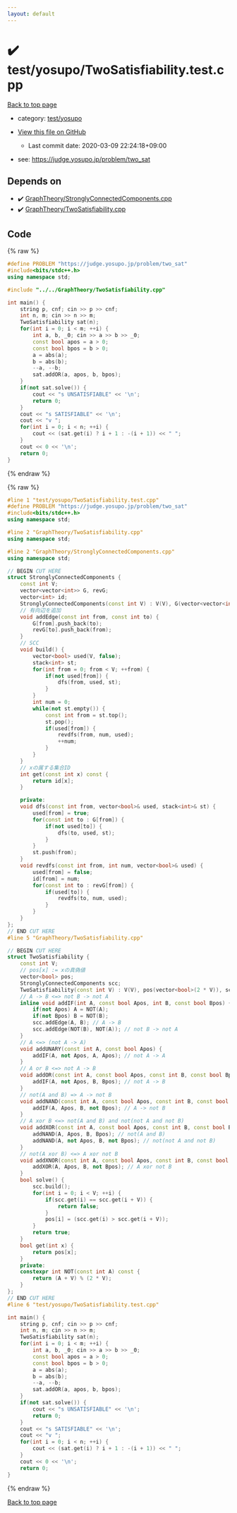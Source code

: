 ```yaml
---
layout: default
---
```


<!-- mathjax config similar to math.stackexchange -->
<script type="text/javascript" async
  src="https://cdnjs.cloudflare.com/ajax/libs/mathjax/2.7.5/MathJax.js?config=TeX-MML-AM_CHTML">
</script>
<script type="text/x-mathjax-config">
  MathJax.Hub.Config({
    TeX: { equationNumbers: { autoNumber: "AMS" }},
    tex2jax: {
      inlineMath: [ ['$','$'] ],
      processEscapes: true
    },
    "HTML-CSS": { matchFontHeight: false },
    displayAlign: "left",
    displayIndent: "2em"
  });
</script>

<script type="text/javascript" src="https://cdnjs.cloudflare.com/ajax/libs/jquery/3.4.1/jquery.min.js"></script>
<script src="https://cdn.jsdelivr.net/npm/jquery-balloon-js@1.1.2/jquery.balloon.min.js" integrity="sha256-ZEYs9VrgAeNuPvs15E39OsyOJaIkXEEt10fzxJ20+2I=" crossorigin="anonymous"></script>
<script type="text/javascript" src="../../../assets/js/copy-button.js"></script>
<link rel="stylesheet" href="../../../assets/css/copy-button.css" />


# :heavy_check_mark: test/yosupo/TwoSatisfiability.test.cpp

<a href="../../../index.html">Back to top page</a>

* category: <a href="../../../index.html#0b58406058f6619a0f31a172defc0230">test/yosupo</a>
* <a href="{{ site.github.repository_url }}/blob/master/test/yosupo/TwoSatisfiability.test.cpp">View this file on GitHub</a>
    - Last commit date: 2020-03-09 22:24:18+09:00


* see: <a href="https://judge.yosupo.jp/problem/two_sat">https://judge.yosupo.jp/problem/two_sat</a>


## Depends on

* :heavy_check_mark: <a href="../../../library/GraphTheory/StronglyConnectedComponents.cpp.html">GraphTheory/StronglyConnectedComponents.cpp</a>
* :heavy_check_mark: <a href="../../../library/GraphTheory/TwoSatisfiability.cpp.html">GraphTheory/TwoSatisfiability.cpp</a>


## Code

<a id="unbundled"></a>
{% raw %}
```cpp
#define PROBLEM "https://judge.yosupo.jp/problem/two_sat"
#include<bits/stdc++.h>
using namespace std;

#include "../../GraphTheory/TwoSatisfiability.cpp"

int main() {
	string p, cnf; cin >> p >> cnf;
	int n, m; cin >> n >> m;
	TwoSatisfiability sat(n);
	for(int i = 0; i < m; ++i) {
		int a, b, _0; cin >> a >> b >> _0;
		const bool apos = a > 0;
		const bool bpos = b > 0;
		a = abs(a);
		b = abs(b);
		--a, --b;
		sat.addOR(a, apos, b, bpos);
	}
	if(not sat.solve()) {
		cout << "s UNSATISFIABLE" << '\n';
		return 0;
	}
	cout << "s SATISFIABLE" << '\n';
	cout << "v ";
	for(int i = 0; i < n; ++i) {
		cout << (sat.get(i) ? i + 1 : -(i + 1)) << " ";
	}
	cout << 0 << '\n';
	return 0;
}
```
{% endraw %}

<a id="bundled"></a>
{% raw %}
```cpp
#line 1 "test/yosupo/TwoSatisfiability.test.cpp"
#define PROBLEM "https://judge.yosupo.jp/problem/two_sat"
#include<bits/stdc++.h>
using namespace std;

#line 2 "GraphTheory/TwoSatisfiability.cpp"
using namespace std;

#line 2 "GraphTheory/StronglyConnectedComponents.cpp"
using namespace std;

// BEGIN CUT HERE
struct StronglyConnectedComponents {
	const int V;
	vector<vector<int>> G, revG;
	vector<int> id;
	StronglyConnectedComponents(const int V) : V(V), G(vector<vector<int>>(V, vector<int>())), revG(vector<vector<int>>(V, vector<int>())), id(vector<int>(V)) {}
	// 有向辺を追加
	void addEdge(const int from, const int to) {
		G[from].push_back(to);
		revG[to].push_back(from);
	}
	// SCC
	void build() {
		vector<bool> used(V, false);
		stack<int> st;
		for(int from = 0; from < V; ++from) {
			if(not used[from]) {
				dfs(from, used, st);
			}
		}
		int num = 0;
		while(not st.empty()) {
			const int from = st.top();
			st.pop();
			if(used[from]) {
				revdfs(from, num, used);
				++num;
			}
		}
	}
	// xの属する集合ID
	int get(const int x) const {
		return id[x];
	}

	private:
	void dfs(const int from, vector<bool>& used, stack<int>& st) {
		used[from] = true;
		for(const int to : G[from]) {
			if(not used[to]) {
				dfs(to, used, st);
			}
		}
		st.push(from);
	}
	void revdfs(const int from, int num, vector<bool>& used) {
		used[from] = false;
		id[from] = num;
		for(const int to : revG[from]) {
			if(used[to]) {
				revdfs(to, num, used);
			}
		}
	}
};
// END CUT HERE
#line 5 "GraphTheory/TwoSatisfiability.cpp"

// BEGIN CUT HERE
struct TwoSatisfiability {
	const int V;
	// pos[x] := xの真偽値
	vector<bool> pos;
	StronglyConnectedComponents scc;
	TwoSatisfiability(const int V) : V(V), pos(vector<bool>(2 * V)), scc(StronglyConnectedComponents(2 * V)) {}
	// A -> B <=> not B -> not A
	inline void addIF(int A, const bool Apos, int B, const bool Bpos) {
		if(not Apos) A = NOT(A);
		if(not Bpos) B = NOT(B);
		scc.addEdge(A, B); // A -> B
		scc.addEdge(NOT(B), NOT(A)); // not B -> not A
	}
	// A <=> (not A -> A)
	void addUNARY(const int A, const bool Apos) {
		addIF(A, not Apos, A, Apos); // not A -> A
	}
	// A or B <=> not A -> B
	void addOR(const int A, const bool Apos, const int B, const bool Bpos) {
		addIF(A, not Apos, B, Bpos); // not A -> B
	}
	// not(A and B) => A -> not B
	void addNAND(const int A, const bool Apos, const int B, const bool Bpos) {
		addIF(A, Apos, B, not Bpos); // A -> not B
	}
	// A xor B <=> not(A and B) and not(not A and not B)
	void addXOR(const int A, const bool Apos, const int B, const bool Bpos) {
		addNAND(A, Apos, B, Bpos); // not(A and B)
		addNAND(A, not Apos, B, not Bpos); // not(not A and not B)
	}
	// not(A xor B) <=> A xor not B
	void addXNOR(const int A, const bool Apos, const int B, const bool Bpos) {
		addXOR(A, Apos, B, not Bpos); // A xor not B
	}
	bool solve() {
		scc.build();
		for(int i = 0; i < V; ++i) {
			if(scc.get(i) == scc.get(i + V)) {
				return false;
			}
			pos[i] = (scc.get(i) > scc.get(i + V));
		}
		return true;
	}
	bool get(int x) {
		return pos[x];
	}
	private:
	constexpr int NOT(const int A) const {
		return (A + V) % (2 * V);
	}
};
// END CUT HERE
#line 6 "test/yosupo/TwoSatisfiability.test.cpp"

int main() {
	string p, cnf; cin >> p >> cnf;
	int n, m; cin >> n >> m;
	TwoSatisfiability sat(n);
	for(int i = 0; i < m; ++i) {
		int a, b, _0; cin >> a >> b >> _0;
		const bool apos = a > 0;
		const bool bpos = b > 0;
		a = abs(a);
		b = abs(b);
		--a, --b;
		sat.addOR(a, apos, b, bpos);
	}
	if(not sat.solve()) {
		cout << "s UNSATISFIABLE" << '\n';
		return 0;
	}
	cout << "s SATISFIABLE" << '\n';
	cout << "v ";
	for(int i = 0; i < n; ++i) {
		cout << (sat.get(i) ? i + 1 : -(i + 1)) << " ";
	}
	cout << 0 << '\n';
	return 0;
}

```
{% endraw %}

<a href="../../../index.html">Back to top page</a>

